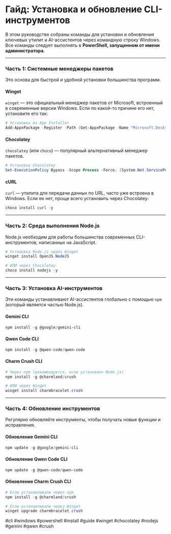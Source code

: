 # Гайд: Установка и обновление CLI-инструментов

В этом руководстве собраны команды для установки и обновления ключевых утилит и AI-ассистентов через командную строку Windows. Все команды следует выполнять в **PowerShell, запущенном от имени администратора**.

---

### Часть 1: Системные менеджеры пакетов

Это основа для быстрой и удобной установки большинства программ.

#### Winget

`winget` — это официальный менеджер пакетов от Microsoft, встроенный в современные версии Windows. Если по какой-то причине его нет, установите его так:

```powershell
# Установка из App Installer
Add-AppxPackage -Register -Path (Get-AppxPackage -Name "Microsoft.DesktopAppInstaller").InstallLocation + '\AppxManifest.xml'
```

#### Chocolatey

`chocolatey` (или `choco`) — популярный альтернативный менеджер пакетов.

```powershell
# Установка Chocolatey
Set-ExecutionPolicy Bypass -Scope Process -Force; [System.Net.ServicePointManager]::SecurityProtocol = [System.Net.ServicePointManager]::SecurityProtocol -bor 3072; iex ((New-Object System.Net.WebClient).DownloadString('https://community.chocolatey.org/install.ps1'))
```

#### cURL

`curl` — утилита для передачи данных по URL, часто уже встроена в Windows. Если ее нет, проще всего установить через Chocolatey:

```powershell
choco install curl -y
```

--- 

### Часть 2: Среда выполнения Node.js

Node.js необходим для работы большинства современных CLI-инструментов, написанных на JavaScript.

```powershell
# Установка Node.js через Winget
winget install OpenJS.NodeJS

# ИЛИ через Chocolatey
choco install nodejs -y
```

--- 

### Часть 3: Установка AI-инструментов

Эти команды устанавливают AI-ассистентов глобально с помощью `npm` (который является частью Node.js).

#### Gemini CLI

```powershell
npm install -g @google/gemini-cli
```

#### Qwen Code CLI

```powershell
npm install -g @qwen-code/qwen-code
```

#### Charm Crush CLI

```powershell
# Через npm (рекомендуется, если установлен Node.js)
npm install -g @charmland/crush

# ИЛИ через Winget
winget install charmbracelet.crush
```

--- 

### Часть 4: Обновление инструментов

Регулярно обновляйте инструменты, чтобы получать новые функции и исправления.

#### Обновление Gemini CLI

```powershell
npm update -g @google/gemini-cli
```

#### Обновление Qwen Code CLI

```powershell
npm update -g @qwen-code/qwen-code
```

#### Обновление Charm Crush CLI

```powershell
# Если устанавливали через npm
npm install -g @charmland/crush

# Если устанавливали через Winget
winget upgrade charmbracelet.crush
```

#cli #windows #powershell #install #guide #winget #chocolatey #nodejs #gemini #qwen #crush
